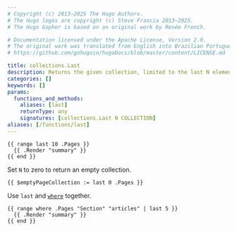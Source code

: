 ```yaml
---
# Copyright (c) 2013–2025 The Hugo Authors.
# The Hugo logos are copyright (c) Steve Francia 2013–2025.
# The Hugo Gopher is based on an original work by Renée French.

# Documentation licensed under the Apache License, Version 2.0.
# The original work was translated from English into Brazilian Portuguese.
# https://github.com/gohugoio/hugoDocs/blob/master/content/LICENSE.md

title: collections.Last
description: Returns the given collection, limited to the last N elements.
categories: []
keywords: []
params:
  functions_and_methods:
    aliases: [last]
    returnType: any
    signatures: [collections.Last N COLLECTION]
aliases: [/functions/last]
---
```


```go-html-template
{{ range last 10 .Pages }}
  {{ .Render "summary" }}
{{ end }}
```

Set `N` to zero to return an empty collection.

```go-html-template
{{ $emptyPageCollection := last 0 .Pages }}
```

Use `last` and [`where`] together.

[`where`]: /functions/collections/where/

```go-html-template
{{ range where .Pages "Section" "articles" | last 5 }}
  {{ .Render "summary" }}
{{ end }}
```
